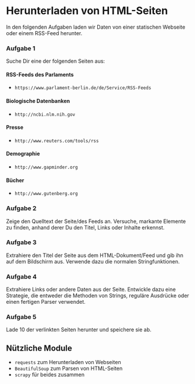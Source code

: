
# Herunterladen von HTML-Seiten

In den folgenden Aufgaben laden wir Daten von einer statischen Webseite oder einem RSS-Feed herunter.

### Aufgabe 1

Suche Dir eine der folgenden Seiten aus:

#### RSS-Feeds des Parlaments

* `https://www.parlament-berlin.de/de/Service/RSS-Feeds`

#### Biologische Datenbanken

* `http://ncbi.nlm.nih.gov`

#### Presse

* `http://www.reuters.com/tools/rss`

#### Demographie

* `http://www.gapminder.org`

#### Bücher

* `http://www.gutenberg.org`


### Aufgabe 2

Zeige den Quelltext der Seite/des Feeds an. Versuche, markante Elemente zu finden, anhand derer Du den Titel, Links oder Inhalte erkennst.

### Aufgabe 3

Extrahiere den Titel der Seite aus dem HTML-Dokument/Feed und gib ihn auf dem Bildschirm aus. Verwende dazu die normalen Stringfunktionen.

### Aufgabe 4

Extrahiere Links oder andere Daten aus der Seite. Entwickle dazu eine Strategie, die entweder die Methoden von Strings, reguläre Ausdrücke oder einen fertigen Parser verwendet.

### Aufgabe 5

Lade 10 der verlinkten Seiten herunter und speichere sie ab.


## Nützliche Module

* `requests` zum Herunterladen von Webseiten
* `BeautifulSoup` zum Parsen von HTML-Seiten
* `scrapy` für beides zusammen


